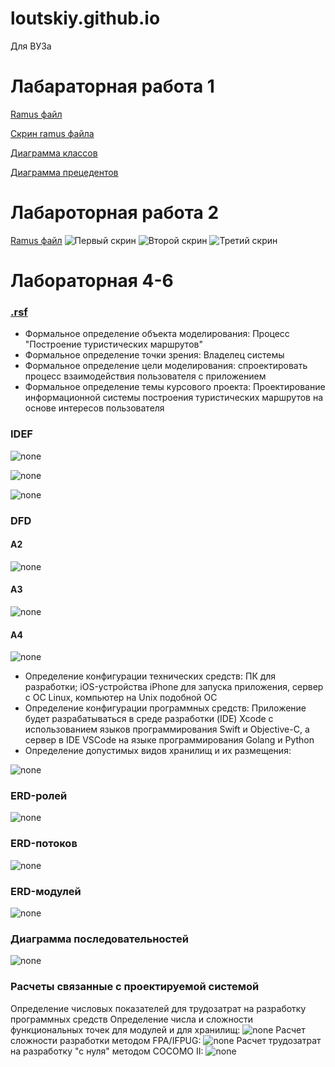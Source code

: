 # loutskiy.github.io
Для ВУЗа

# Лабараторная работа 1
[Ramus файл](https://github.com/loutskiy/loutskiy.github.io/blob/master/sixq.rsf)

[Скрин ramus файла](https://github.com/loutskiy/loutskiy.github.io/blob/master/Шесть%20вопросов.png)

[Диаграмма классов](https://github.com/loutskiy/loutskiy.github.io/blob/master/Диаграмма%20классов.png)

[Диаграмма прецедентов](https://github.com/loutskiy/loutskiy.github.io/blob/master/Диаграмма%20прецедентов.png)

# Лабароторная работа 2
[Ramus файл](https://github.com/loutskiy/loutskiy.github.io/blob/master/laba2)
![Первый скрин](https://github.com/loutskiy/loutskiy.github.io/blob/master/laba2_1.png)
![Второй скрин](https://github.com/loutskiy/loutskiy.github.io/blob/master/laba2_2.png)
![Третий скрин](https://github.com/loutskiy/loutskiy.github.io/blob/master/laba2_3.png)

# Лабораторная 4-6

### [.rsf](course-2.rsf)

* Формальное определение объекта моделирования: Процесс "Построение туристических маршрутов"
* Формальное определение точки зрения: Владелец системы
* Формальное определение цели моделирования: спроектировать процесс взаимодействия пользователя с приложением
* Формальное определение темы курсового проекта: Проектирование информационной системы построения туристических маршрутов на основе интересов пользователя

### IDEF

![none](01_A0.png)

![none](02_A0.png)

![none](03_A1.png)

### DFD
#### A2

![none](04_A2.png)

#### A3

![none](05_A3.png)

#### A4

![none](06_A4.png)

* Определение конфигурации технических средств: ПК для разработки; iOS-устройства iPhone для запуска приложения, сервер с ОС Linux, компьютер на Unix подобной ОС
* Определение конфигурации программных средств: Приложение будет разрабатываться в среде разработки (IDE) Xcode с использованием языков программирования Swift и Objective-C, а сервер в IDE VSCode на языке программирования Golang и Python
* Определение допустимых видов хранилищ и их размещения:

![none](course_class.png)

### ERD-ролей
![none](course_roli.png)

### ERD-потоков
![none](course_potoki.png)

### ERD-модулей
![none](ERDModules.png)

### Диаграмма последовательностей
![none](course_diagram_posled.png)

### Расчеты связанные с проектируемой системой
Определение числовых показателей для трудозатрат на разработку программных средств
Определение числа и сложности функциональных точек для модулей и для хранилищ:
![none](course_raschet.png)
Расчет сложности разработки методом FPA/IFPUG:
![none](course_fpa.png)
Расчет трудозатрат на разработку "с нуля" методом COCOMO II:
![none](course_cocomo.png)

